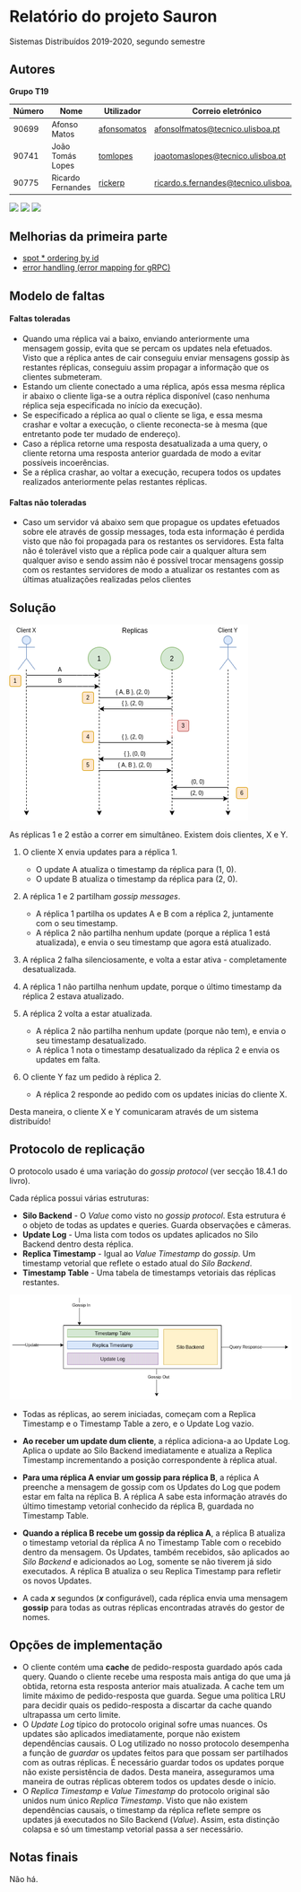 # Relatório do projeto Sauron

Sistemas Distribuídos 2019-2020, segundo semestre

## Autores

**Grupo T19**

| Número | Nome              | Utilizador                                    | Correio eletrónico                                                                      |
| ------ | ----------------- | --------------------------------------------- | --------------------------------------------------------------------------------------- |
| 90699  | Afonso Matos      | [afonsomatos](https://github.com/afonsomatos) | [afonsolfmatos@tecnico.ulisboa.pt](mailto:afonsolfmatos@tecnico.ulisboa.pt)                               |
| 90741  | João Tomás Lopes  | [tomlopes](https://github.com/tomlopes)       | [joaotomaslopes@tecnico.ulisboa.pt](mailto:joaotomaslopes@tecnico.ulisboa.pt)                         |
| 90775  | Ricardo Fernandes | [rickerp](https://github.com/rickerp)         | [ricardo.s.fernandes@tecnico.ulisboa.pt](mailto:ricardo.s.fernandes@tecnico.ulisboa.pt) |

<img src="https://avatars0.githubusercontent.com/u/10373500?s=460&u=d55b8ec9104eaf2eac56d74f602580fe90ecfb29&v=4" height="150px" /> <img src="https://avatars1.githubusercontent.com/u/33103241?s=460&u=db5a1233e3f142ba48fd94532cfbf504ef14a13e&v=4" height="150px" /> <img src="https://avatars1.githubusercontent.com/u/32230933?s=460&u=d50670ea007c13559cbe4cd18aba7115436df700&v=4" height="150px" />

## Melhorias da primeira parte

- [spot \* ordering by id](https://github.com/tecnico-distsys/T19-Sauron/commit/2f55891deda112f8bbbeb74b4f51093a24e17d21#diff-781a33c089feb1b4b74da871c8f53447L167-R170)
- [error handling (error mapping for gRPC)](https://github.com/tecnico-distsys/T19-Sauron/commit/282d6c1b22ea22548639189b3c583c04cf4c8f9b)

## Modelo de faltas

#### Faltas toleradas

- Quando uma réplica vai a baixo, enviando anteriormente uma mensagem gossip, evita que se percam os updates nela efetuados.
Visto que a réplica antes de cair conseguiu enviar mensagens gossip às restantes réplicas, conseguiu assim propagar a informação que os clientes submeteram.
- Estando um cliente conectado a uma réplica, após essa mesma réplica ir abaixo o cliente liga-se a outra réplica disponível (caso nenhuma réplica seja especificada no início da execução).
- Se especificado a réplica ao qual o cliente se liga, e essa mesma crashar e voltar a execução, o cliente reconecta-se à mesma (que entretanto pode ter mudado de endereço).
- Caso a réplica retorne uma resposta desatualizada a uma query, o cliente retorna uma resposta anterior guardada de modo a evitar possíveis incoerências. 
- Se a réplica crashar, ao voltar a execução, recupera todos os updates realizados anteriormente pelas restantes réplicas.

#### Faltas não toleradas

- Caso um servidor vá abaixo sem que propague os updates efetuados sobre ele através de gossip messages, toda esta informação é perdida visto que não foi propagada para os restantes os servidores. Esta falta não é tolerável visto que a réplica pode cair a qualquer altura sem qualquer aviso e sendo assim não é possível trocar mensagens gossip com os restantes servidores de modo a atualizar os restantes com as últimas atualizações realizadas pelos clientes

## Solução

![Solução](./solution.png)

As réplicas 1 e 2 estão a correr em simultâneo.
Existem dois clientes, X e Y.

1. O cliente X envia updates para a réplica 1.
   - O update A atualiza o timestamp da réplica para (1, 0).
   - O update B atualiza o timestamp da réplica para (2, 0).
2. A réplica 1 e 2 partilham _gossip messages_.
   - A réplica 1 partilha os updates A e B com a réplica 2, juntamente com o seu timestamp.
   - A réplica 2 não partilha nenhum update (porque a réplica 1 está atualizada), e envia o seu timestamp que agora
     está atualizado.
3. A réplica 2 falha silenciosamente, e volta a estar ativa - completamente desatualizada.
4. A réplica 1 não partilha nenhum update, porque o último timestamp da réplica 2 estava atualizado.
5. A réplica 2 volta a estar atualizada.
   - A réplica 2 não partilha nenhum update (porque não tem), e envia o seu timestamp desatualizado.
   - A réplica 1 nota o timestamp desatualizado da réplica 2 e envia os updates em falta.
6. O cliente Y faz um pedido à réplica 2.

   - A réplica 2 responde ao pedido com os updates inicias do cliente X.

Desta maneira, o cliente X e Y comunicaram através de um sistema distribuído!

## Protocolo de replicação

O protocolo usado é uma variação do  _gossip protocol_ (ver secção 18.4.1 do livro). 

Cada réplica possui várias estruturas:
* **Silo Backend** - O _Value_ como visto no _gossip protocol_. Esta estrutura é o objeto de todas as updates e queries.
Guarda observações e câmeras.
* **Update Log** - Uma lista com todos os updates aplicados no Silo Backend dentro desta réplica.
* **Replica Timestamp** - Igual ao _Value Timestamp_ do _gossip_. Um timestamp vetorial que reflete o estado atual do
_Silo Backend_.
* **Timestamp Table** - Uma tabela de timestamps vetoriais das réplicas restantes.
    
![Replica](./replica.png)

* Todas as réplicas, ao serem iniciadas, começam com a Replica Timestamp e o Timestamp Table a zero, e o Update Log vazio.

* **Ao receber um update dum cliente**, a réplica adiciona-a ao Update Log. Aplica o update ao Silo Backend imediatamente e
atualiza a Replica Timestamp incrementando a posição correspondente à réplica atual.

* **Para uma réplica A enviar um gossip para réplica B**, a réplica A preenche a mensagem de gossip com os Updates do Log
que podem estar em falta na réplica B. A réplica A sabe esta informação através do último timestamp vetorial conhecido
da réplica B, guardada no Timestamp Table.

* **Quando a réplica B recebe um gossip da réplica A**, a réplica B atualiza o timestamp vetorial da réplica A no
Timestamp Table com o recebido dentro da mensagem. Os Updates, também recebidos, são aplicados ao _Silo Backend_ e
adicionados ao Log, somente se não tiverem já sido executados. A réplica B atualiza o seu Replica Timestamp
para refletir os novos Updates.

* A cada **_x_** segundos (**_x_** configurável), cada réplica envia uma mensagem **gossip** para todas as outras réplicas encontradas
através do gestor de nomes.

## Opções de implementação

* O cliente contém uma **cache** de pedido-resposta guardado após cada query.
Quando o cliente recebe uma resposta mais antiga do que uma já obtida, retorna esta resposta anterior mais atualizada.
A cache tem um limite máximo de pedido-resposta que guarda. Segue uma política LRU para decidir quais os
pedido-resposta a discartar da cache quando ultrapassa um certo limite.
* O _Update Log_ típico do protocolo original sofre umas nuances. Os updates são aplicados imediatamente,
porque não existem dependências causais. O Log utilizado no nosso protocolo desempenha a função
de *guardar* os updates feitos para que possam ser partilhados com as outras réplicas.
É necessário guardar todos os updates porque não existe persistência de dados. Desta maneira,
asseguramos uma maneira de outras réplicas obterem todos os updates desde o início.
* O _Replica Timestamp_ e _Value Timestamp_ do protocolo original são unidos num único _Replica Timestamp_.
Visto que não existem dependências causais, o timestamp da réplica reflete sempre os updates já executados no Silo Backend
(_Value_). Assim, esta distinção colapsa e só um timestamp vetorial passa a ser necessário.

## Notas finais

Não há.
